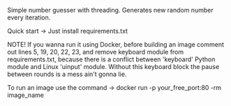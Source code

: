 Simple number guesser with threading. Generates new random number every iteration.

Quick start -> Just install requirements.txt

NOTE! 
If you wanna run it using Docker, before building an image comment out lines 5, 19, 20, 22, 23, and remove keyboard module from requirements.txt, because there is a conflict between 'keyboard' Python module and Linux 'uinput' module. Without this keyboard block the pause between rounds is a mess ain't gonna lie.

To run an image use the command -> docker run -p your_free_port:80 -rm image_name 
